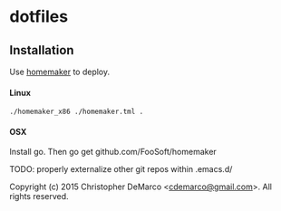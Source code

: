 # dotfiles

## Installation
Use [homemaker](http://foosoft.net/projects/homemaker/) to deploy.
#### Linux
    ./homemaker_x86 ./homemaker.tml .
#### OSX 
Install go. Then
    go get github.com/FooSoft/homemaker
	
	

TODO: properly externalize other git repos within .emacs.d/

Copyright (c) 2015 Christopher DeMarco <<cdemarco@gmail.com>>. All rights reserved.
